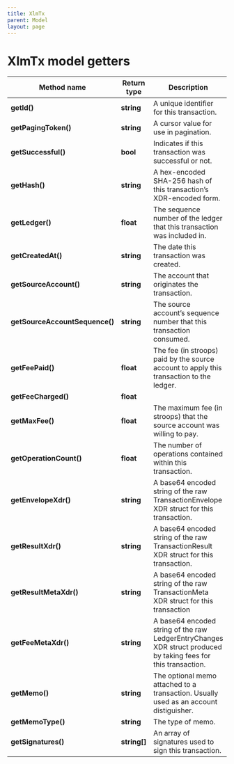 ```yaml
---
title: XlmTx
parent: Model
layout: page
---
```


# XlmTx model getters

Method name | Return type | Description | Notes
------------ | ------------- | ------------- | -------------
**getId()** | **string** | A unique identifier for this transaction. | [optional]
**getPagingToken()** | **string** | A cursor value for use in pagination. | [optional]
**getSuccessful()** | **bool** | Indicates if this transaction was successful or not. | [optional]
**getHash()** | **string** | A hex-encoded SHA-256 hash of this transaction’s XDR-encoded form. | [optional]
**getLedger()** | **float** | The sequence number of the ledger that this transaction was included in. | [optional]
**getCreatedAt()** | **string** | The date this transaction was created. | [optional]
**getSourceAccount()** | **string** | The account that originates the transaction. | [optional]
**getSourceAccountSequence()** | **string** | The source account’s sequence number that this transaction consumed. | [optional]
**getFeePaid()** | **float** | The fee (in stroops) paid by the source account to apply this transaction to the ledger. | [optional]
**getFeeCharged()** | **float** |  | [optional]
**getMaxFee()** | **float** | The maximum fee (in stroops) that the source account was willing to pay. | [optional]
**getOperationCount()** | **float** | The number of operations contained within this transaction. | [optional]
**getEnvelopeXdr()** | **string** | A base64 encoded string of the raw TransactionEnvelope XDR struct for this transaction. | [optional]
**getResultXdr()** | **string** | A base64 encoded string of the raw TransactionResult XDR struct for this transaction. | [optional]
**getResultMetaXdr()** | **string** | A base64 encoded string of the raw TransactionMeta XDR struct for this transaction | [optional]
**getFeeMetaXdr()** | **string** | A base64 encoded string of the raw LedgerEntryChanges XDR struct produced by taking fees for this transaction. | [optional]
**getMemo()** | **string** | The optional memo attached to a transaction. Usually used as an account distiguisher. | [optional]
**getMemoType()** | **string** | The type of memo. | [optional]
**getSignatures()** | **string[]** | An array of signatures used to sign this transaction. | [optional]

